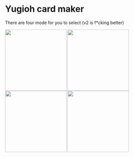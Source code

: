 # Yugioh card maker

There are four mode for you to select (v2 is f*cking better)

<a href="url"><img src="https://i.imgur.com/bztqwrW.png" align="left" height="200" width="200" ></a>

<a href="url"><img src="https://i.imgur.com/pmGGa8Y.png" align="left" height="200" width="200" ></a>

<a href="url"><img src="https://i.imgur.com/77wwtgO.png" align="left" height="200" width="200" ></a>

<a href="url"><img src="https://i.imgur.com/h2ew1QH.png" align="left" height="200" width="200" ></a>

